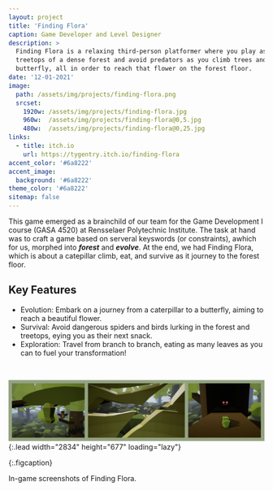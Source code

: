 ```yaml
---
layout: project
title: 'Finding Flora'
caption: Game Developer and Level Designer
description: >
  Finding Flora is a relaxing third-person platformer where you play as a simple caterpillar, infatuated with a beautiful flower you saw as you hatched from your egg. Traverse the
  treetops of a dense forest and avoid predators as you climb trees and hop from branch to branch to eat tasty leaves. Eat enough and you are able to metamorphose into an exquisite
  butterfly, all in order to reach that flower on the forest floor.
date: '12-01-2021'
image: 
  path: /assets/img/projects/finding-flora.png
  srcset: 
    1920w: /assets/img/projects/finding-flora.jpg
    960w:  /assets/img/projects/finding-flora@0,5.jpg
    480w:  /assets/img/projects/finding-flora@0,25.jpg
links:
  - title: itch.io
    url: https://tygentry.itch.io/finding-flora
accent_color: '#6a8222'
accent_image:
  background: '#6a8222'
theme_color: '#6a8222'
sitemap: false
---
```


This game emerged as a brainchild of our team for the Game Development I course (GASA 4520) at Rensselaer Polytechnic Institute. The task at hand was to craft a game based on serveral keyswords (or constraints), awhich for us, morphed into ***forest*** and ***evolve***. At the end, we had Finding Flora, which is about a catepillar climb, eat, and survive as it journey to the forest floor.

## Key Features

* Evolution: Embark on a journey from a caterpillar to a butterfly, aiming to reach a beautiful flower.
* Survival: Avoid dangerous spiders and birds lurking in the forest and treetops, eying you as their next snack.
* Exploration: Travel from branch to branch, eating as many leaves as you can to fuel your transformation!

&nbsp;

![Full-width image](/assets/img/projects/finding-flora_demo.png){:.lead width="2834" height="677" loading="lazy"}

{:.figcaption}

In-game screenshots of Finding Flora.